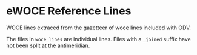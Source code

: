 eWOCE Reference Lines
=====================
WOCE lines extraced from the gazetteer of woce lines included with ODV.

The files in `woce_lines` are individual lines.
Files with a `_joined` suffix have not been split at the antimeridian.

